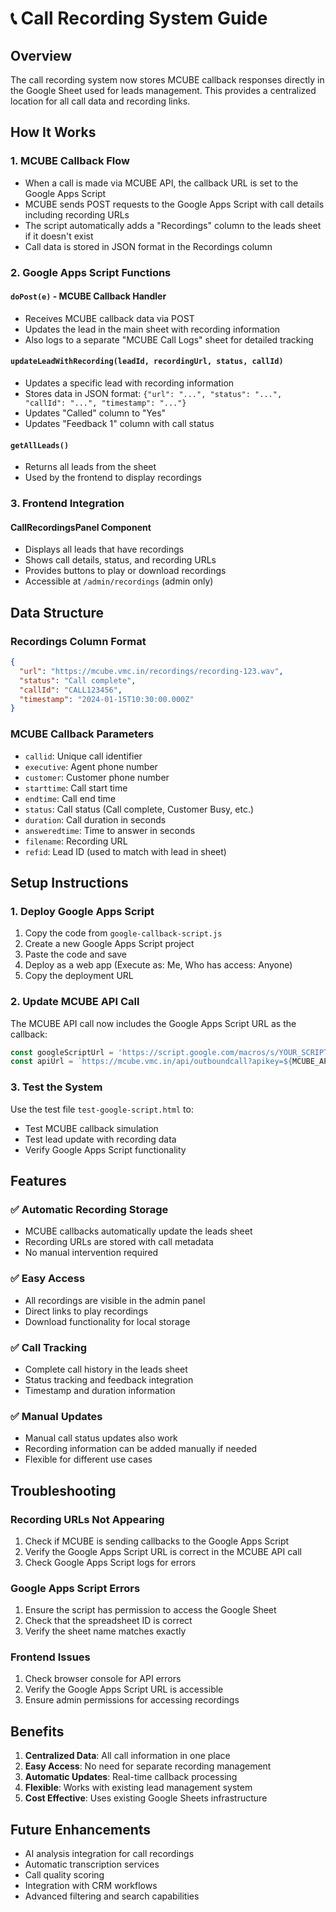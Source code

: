 # 📞 Call Recording System Guide

## Overview

The call recording system now stores MCUBE callback responses directly in the Google Sheet used for leads management. This provides a centralized location for all call data and recording links.

## How It Works

### 1. MCUBE Callback Flow
- When a call is made via MCUBE API, the callback URL is set to the Google Apps Script
- MCUBE sends POST requests to the Google Apps Script with call details including recording URLs
- The script automatically adds a "Recordings" column to the leads sheet if it doesn't exist
- Call data is stored in JSON format in the Recordings column

### 2. Google Apps Script Functions

#### `doPost(e)` - MCUBE Callback Handler
- Receives MCUBE callback data via POST
- Updates the lead in the main sheet with recording information
- Also logs to a separate "MCUBE Call Logs" sheet for detailed tracking

#### `updateLeadWithRecording(leadId, recordingUrl, status, callId)`
- Updates a specific lead with recording information
- Stores data in JSON format: `{"url": "...", "status": "...", "callId": "...", "timestamp": "..."}`
- Updates "Called" column to "Yes"
- Updates "Feedback 1" column with call status

#### `getAllLeads()`
- Returns all leads from the sheet
- Used by the frontend to display recordings

### 3. Frontend Integration

#### CallRecordingsPanel Component
- Displays all leads that have recordings
- Shows call details, status, and recording URLs
- Provides buttons to play or download recordings
- Accessible at `/admin/recordings` (admin only)

## Data Structure

### Recordings Column Format
```json
{
  "url": "https://mcube.vmc.in/recordings/recording-123.wav",
  "status": "Call complete",
  "callId": "CALL123456",
  "timestamp": "2024-01-15T10:30:00.000Z"
}
```

### MCUBE Callback Parameters
- `callid`: Unique call identifier
- `executive`: Agent phone number
- `customer`: Customer phone number
- `starttime`: Call start time
- `endtime`: Call end time
- `status`: Call status (Call complete, Customer Busy, etc.)
- `duration`: Call duration in seconds
- `answeredtime`: Time to answer in seconds
- `filename`: Recording URL
- `refid`: Lead ID (used to match with lead in sheet)

## Setup Instructions

### 1. Deploy Google Apps Script
1. Copy the code from `google-callback-script.js`
2. Create a new Google Apps Script project
3. Paste the code and save
4. Deploy as a web app (Execute as: Me, Who has access: Anyone)
5. Copy the deployment URL

### 2. Update MCUBE API Call
The MCUBE API call now includes the Google Apps Script URL as the callback:

```javascript
const googleScriptUrl = 'https://script.google.com/macros/s/YOUR_SCRIPT_ID/exec';
const apiUrl = `https://mcube.vmc.in/api/outboundcall?apikey=${MCUBE_API_KEY}&exenumber=${agentNumber}&custnumber=${customerNumber}&callbackurl=${encodeURIComponent(googleScriptUrl)}`;
```

### 3. Test the System
Use the test file `test-google-script.html` to:
- Test MCUBE callback simulation
- Test lead update with recording data
- Verify Google Apps Script functionality

## Features

### ✅ Automatic Recording Storage
- MCUBE callbacks automatically update the leads sheet
- Recording URLs are stored with call metadata
- No manual intervention required

### ✅ Easy Access
- All recordings are visible in the admin panel
- Direct links to play recordings
- Download functionality for local storage

### ✅ Call Tracking
- Complete call history in the leads sheet
- Status tracking and feedback integration
- Timestamp and duration information

### ✅ Manual Updates
- Manual call status updates also work
- Recording information can be added manually if needed
- Flexible for different use cases

## Troubleshooting

### Recording URLs Not Appearing
1. Check if MCUBE is sending callbacks to the Google Apps Script
2. Verify the Google Apps Script URL is correct in the MCUBE API call
3. Check Google Apps Script logs for errors

### Google Apps Script Errors
1. Ensure the script has permission to access the Google Sheet
2. Check that the spreadsheet ID is correct
3. Verify the sheet name matches exactly

### Frontend Issues
1. Check browser console for API errors
2. Verify the Google Apps Script URL is accessible
3. Ensure admin permissions for accessing recordings

## Benefits

1. **Centralized Data**: All call information in one place
2. **Easy Access**: No need for separate recording management
3. **Automatic Updates**: Real-time callback processing
4. **Flexible**: Works with existing lead management system
5. **Cost Effective**: Uses existing Google Sheets infrastructure

## Future Enhancements

- AI analysis integration for call recordings
- Automatic transcription services
- Call quality scoring
- Integration with CRM workflows
- Advanced filtering and search capabilities 